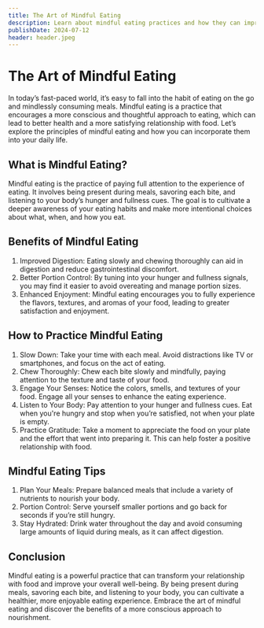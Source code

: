 ```yaml
---
title: The Art of Mindful Eating
description: Learn about mindful eating practices and how they can improve your relationship with food and enhance overall well-being.
publishDate: 2024-07-12
header: header.jpeg
---
```

# The Art of Mindful Eating
In today’s fast-paced world, it’s easy to fall into the habit of eating on the go and mindlessly consuming meals. Mindful eating is a practice that encourages a more conscious and thoughtful approach to eating, which can lead to better health and a more satisfying relationship with food. Let’s explore the principles of mindful eating and how you can incorporate them into your daily life.

## What is Mindful Eating?
Mindful eating is the practice of paying full attention to the experience of eating. It involves being present during meals, savoring each bite, and listening to your body’s hunger and fullness cues. The goal is to cultivate a deeper awareness of your eating habits and make more intentional choices about what, when, and how you eat.

## Benefits of Mindful Eating
1. Improved Digestion: Eating slowly and chewing thoroughly can aid in digestion and reduce gastrointestinal discomfort.
2. Better Portion Control: By tuning into your hunger and fullness signals, you may find it easier to avoid overeating and manage portion sizes.
3. Enhanced Enjoyment: Mindful eating encourages you to fully experience the flavors, textures, and aromas of your food, leading to greater satisfaction and enjoyment.

## How to Practice Mindful Eating
1. Slow Down: Take your time with each meal. Avoid distractions like TV or smartphones, and focus on the act of eating.
2. Chew Thoroughly: Chew each bite slowly and mindfully, paying attention to the texture and taste of your food.
3. Engage Your Senses: Notice the colors, smells, and textures of your food. Engage all your senses to enhance the eating experience.
4. Listen to Your Body: Pay attention to your hunger and fullness cues. Eat when you're hungry and stop when you’re satisfied, not when your plate is empty.
5. Practice Gratitude: Take a moment to appreciate the food on your plate and the effort that went into preparing it. This can help foster a positive relationship with food.

## Mindful Eating Tips
1. Plan Your Meals: Prepare balanced meals that include a variety of nutrients to nourish your body.
2. Portion Control: Serve yourself smaller portions and go back for seconds if you’re still hungry.
3. Stay Hydrated: Drink water throughout the day and avoid consuming large amounts of liquid during meals, as it can affect digestion.

## Conclusion
Mindful eating is a powerful practice that can transform your relationship with food and improve your overall well-being. By being present during meals, savoring each bite, and listening to your body, you can cultivate a healthier, more enjoyable eating experience. Embrace the art of mindful eating and discover the benefits of a more conscious approach to nourishment.